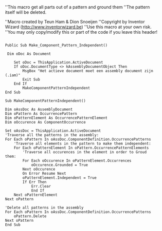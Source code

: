 ''This macro get all parts out of a pattern and ground them
''The pattern itself will be deleted.

''Macro created by Teun Ham & Dion Snoeijen
''Copyright by Inventor Wizard (http://www.inventorwizard.be)
''Use this macro at your own risk.
''You may only copy/modify this or part of the code if you leave this header!
```vba

Public Sub Make_Component_Pattern_Independent()

 Dim oDoc As Document
    
    Set oDoc = ThisApplication.ActiveDocument
    If oDoc.DocumentType <> kAssemblyDocumentObject Then
        MsgBox "Het actieve document moet een assembly document zijn (.iam)"
        Exit Sub
    End If
        MakeComponentPatternIndependent
End Sub

Sub MakeComponentPatternIndependent()

Dim oAssDoc As AssemblyDocument
Dim oPattern As OccurrencePattern
Dim oPatternElement As OccurrencePatternElement
Dim oOccurence As ComponentOccurrence

Set oAssDoc = ThisApplication.ActiveDocument
'Traverse all the patterns in the assembly:
For Each oPattern In oAssDoc.ComponentDefinition.OccurrencePatterns
    'Traverse all elements in the pattern to make them independent:
    For Each oPatternElement In oPattern.OccurrencePatternElements
        'Traverse all occurences in the element in order to Groud them:
        For Each oOccurence In oPatternElement.Occurrences
            oOccurence.Grounded = True
        Next oOccurence
        On Error Resume Next
        oPatternElement.Independent = True
        If Err Then
            Err.Clear
            End If
    Next oPatternElement
Next oPattern

'Delete all patterns in the assembly
For Each oPattern In oAssDoc.ComponentDefinition.OccurrencePatterns
    oPattern.Delete
Next oPattern
End Sub
